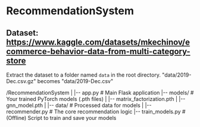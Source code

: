 # RecommendationSystem

## Dataset: https://www.kaggle.com/datasets/mkechinov/ecommerce-behavior-data-from-multi-category-store
Extract the dataset to a folder named `data` in the root directory. "data/2019-Dec.csv.gz" becomes "data/2019-Dec.csv"

/RecommendationSystem
|
|-- app.py                # Main Flask application
|-- models/               # Your trained PyTorch models (.pth files)
|   |-- matrix_factorization.pth
|   |-- gnn_model.pth
|
|-- data/                 # Processed data for models
|
|-- recommender.py        # The core recommendation logic
|-- train_models.py       # (Offline) Script to train and save your models
